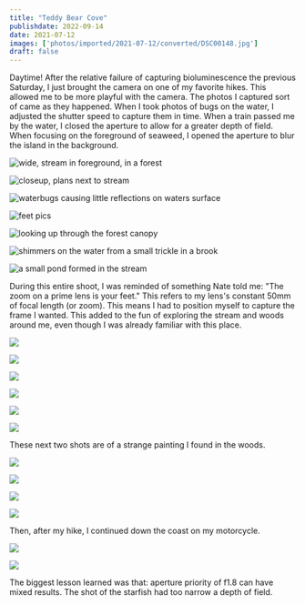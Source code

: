 ```yaml
---
title: "Teddy Bear Cove"
publishdate: 2022-09-14
date: 2021-07-12
images: ['photos/imported/2021-07-12/converted/DSC00148.jpg']
draft: false
---
```


Daytime!  After the relative failure of capturing bioluminescence the previous Saturday, I just brought the camera on one of my favorite hikes.  This allowed me to be more playful with the camera.  The photos I captured sort of came as they happened.  When I took photos of bugs on the water, I adjusted the shutter speed to capture them in time.  When a train passed me by the water, I closed the aperture to allow for a greater depth of field.  When focusing on the foreground of seaweed, I opened the aperture to blur the island in the background.

![wide, stream in foreground, in a forest](photos/imported/2021-07-12/converted/DSC00123.jpg)

![closeup, plans next to stream](photos/imported/2021-07-12/converted/DSC00128.jpg)

![waterbugs causing little reflections on waters surface](photos/imported/2021-07-12/converted/DSC00129.jpg)

![feet pics](photos/imported/2021-07-12/converted/DSC00131.jpg)

![looking up through the forest canopy](photos/imported/2021-07-12/converted/DSC00134.jpg)

![shimmers on the water from a small trickle in a brook](photos/imported/2021-07-12/converted/DSC00135.jpg)

![a small pond formed in the stream](photos/imported/2021-07-12/converted/DSC00136.jpg)

During this entire shoot, I was reminded of something Nate told me: "The zoom on a prime lens is your feet."  This refers to my lens's constant 50mm of focal length (or zoom).  This means I had to position myself to capture the frame I wanted.  This added to the fun of exploring the stream and woods around me, even though I was already familiar with this place.

![](photos/imported/2021-07-12/converted/DSC00148.jpg)

![](photos/imported/2021-07-12/converted/DSC00163.jpg)

![](photos/imported/2021-07-12/converted/DSC00169.jpg)

![](photos/imported/2021-07-12/converted/DSC00171.jpg)

![](photos/imported/2021-07-12/converted/DSC00174.jpg)

![](photos/imported/2021-07-12/converted/DSC00177.jpg)

These next two shots are of a strange painting I found in the woods.

![](photos/imported/2021-07-12/converted/DSC00179.jpg)

![](photos/imported/2021-07-12/converted/DSC00182.jpg)

![](photos/imported/2021-07-12/converted/DSC00183.jpg)

![](photos/imported/2021-07-12/converted/DSC00188.jpg)

Then, after my hike, I continued down the coast on my motorcycle.

![](photos/imported/2021-07-12/converted/DSC00205.jpg)

![](photos/imported/2021-07-12/converted/DSC00215.jpg)

The biggest lesson learned was that: aperture priority of f1.8 can have mixed results.  The shot of the starfish had too narrow a depth of field.
